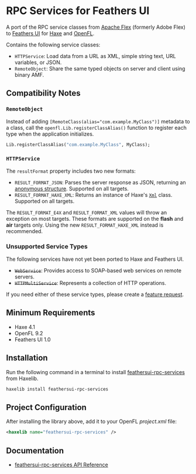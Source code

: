 # RPC Services for Feathers UI

A port of the RPC service classes from [Apache Flex](https://flex.apache.org/) (formerly Adobe Flex) to [Feathers UI](https://feathersui.com/) for [Haxe](https://haxe.org/) and [OpenFL](https://openfl.org/).

Contains the following service classes:

- `HTTPService`: Load data from a URL as XML, simple string text, URL variables, or JSON.
- `RemoteObject`: Share the same typed objects on server and client using binary AMF.

## Compatibility Notes

### `RemoteObject`

Instead of adding `[RemoteClass(alias="com.example.MyClass")]` metadata to a class, call the `openfl.Lib.registerClassAlias()` function to register each type when the application initializes.

```hx
Lib.registerClassAlias("com.example.MyClass", MyClass);
```

### `HTTPService`

The `resultFormat` property includes two new formats:

- `RESULT_FORMAT_JSON`: Parses the server response as JSON, returning an [anonymous structure](https://haxe.org/manual/types-anonymous-structure.html). Supported on all targets.
- `RESULT_FORMAT_HAXE_XML`: Returns an instance of Haxe's [`Xml`](https://api.haxe.org/Xml.html) class. Supported on all targets.

The `RESULT_FORMAT_E4X` and `RESULT_FORMAT_XML` values will throw an exception on most targets. These formats are supported on the **flash** and **air** targets only. Using the new `RESULT_FORMAT_HAXE_XML` instead is recommended.

### Unsupported Service Types

The following services have not yet been ported to Haxe and Feathers UI.

- ~~`WebService`~~: Provides access to SOAP-based web services on remote servers.
- ~~`HTTPMultiService`~~: Represents a collection of HTTP operations.

If you need either of these service types, please create a [feature request](https://github.com/feathersui/feathersui-rpc-services/issues).

## Minimum Requirements

- Haxe 4.1
- OpenFL 9.2
- Feathers UI 1.0

## Installation

Run the following command in a terminal to install [feathersui-rpc-services](https://lib.haxe.org/p/feathersui-rpc-services) from Haxelib.

```sh
haxelib install feathersui-rpc-services
```

## Project Configuration

After installing the library above, add it to your OpenFL _project.xml_ file:

```xml
<haxelib name="feathersui-rpc-services" />
```

## Documentation

- [feathersui-rpc-services API Reference](https://api.feathersui.com/rpc-services/)
